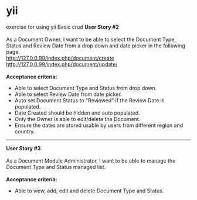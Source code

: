 # yii
exercise for using yii
Basic crud 
<b>User Story #2</b><br><br>
As a Document Owner, I want to be able to select the Document Type, Status and Review Date from a drop down and date picker in the following page.<br>
http://127.0.0.99/index.php/document/create <br>
http://127.0.0.99/index.php/document/update/ <br><br>
<b>Acceptance criteria:</b>
<ul>
 <li>Able to select Document Type and Status from drop down.</li>
 <li>Able to select Review Date from date picker.</li>
 <li>Auto set Document Status to "Reviewed" if the Review Date is populated.</li>
 <li>Date Created should be hidden and auto populated.</li>
 <li>Only the Owner is able to edit/delete the Document.</li>
 <li>Ensure the dates are stored usable by users from different region and country.</li>
</ul>
</p>
<hr>
<p>
<b>User Story #3</b><br><br>
As a Document Module Administrator, I want to be able to manage the Document Type and Status managed list.<br><br>
<b>Acceptance criteria:</b>
<ul>
 <li>Able to view, add, edit and delete Document Type and Status.</li>
</ul>
